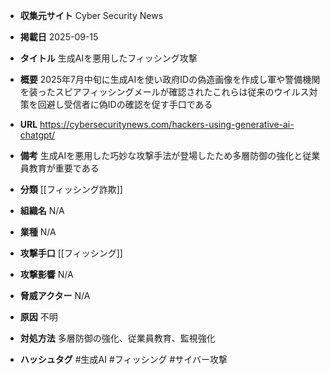- **収集元サイト**
Cyber Security News

- **掲載日**
2025-09-15

- **タイトル**
生成AIを悪用したフィッシング攻撃

- **概要**
2025年7月中旬に生成AIを使い政府IDの偽造画像を作成し軍や警備機関を装ったスピアフィッシングメールが確認されたこれらは従来のウイルス対策を回避し受信者に偽IDの確認を促す手口である

- **URL**
https://cybersecuritynews.com/hackers-using-generative-ai-chatgpt/

- **備考**
生成AIを悪用した巧妙な攻撃手法が登場したため多層防御の強化と従業員教育が重要である

- **分類**
[[フィッシング詐欺]]

- **組織名**
N/A

- **業種**
N/A

- **攻撃手口**
[[フィッシング]]

- **攻撃影響**
N/A

- **脅威アクター**
N/A

- **原因**
不明

- **対処方法**
多層防御の強化、従業員教育、監視強化

- **ハッシュタグ**
#生成AI #フィッシング #サイバー攻撃
